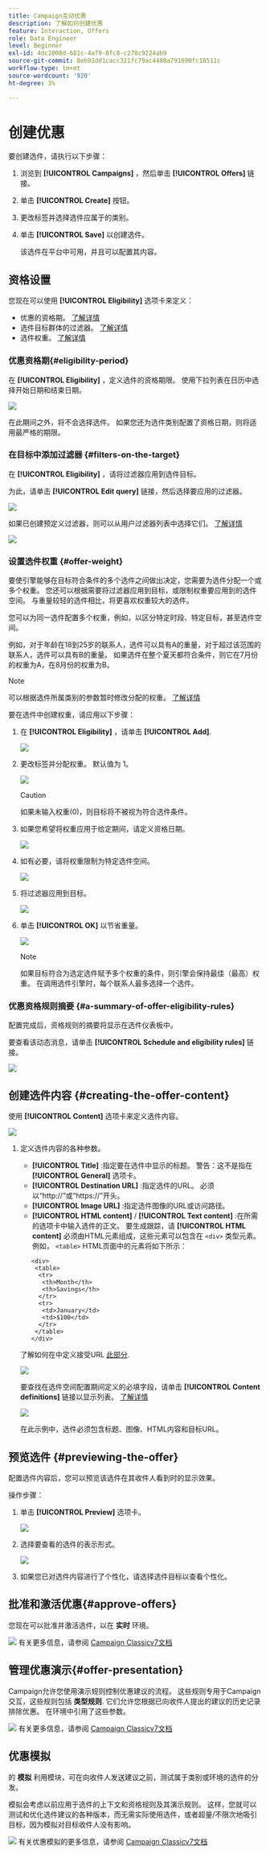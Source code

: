 ```yaml
---
title: Campaign互动优惠
description: 了解如何创建优惠
feature: Interaction, Offers
role: Data Engineer
level: Beginner
exl-id: 4dc2008d-681c-4a79-8fc8-c270c9224ab9
source-git-commit: 8eb92dd1cacc321fc79ac4480a791690fc18511c
workflow-type: tm+mt
source-wordcount: '920'
ht-degree: 3%

---
```


# 创建优惠

要创建选件，请执行以下步骤：

1. 浏览到 **[!UICONTROL Campaigns]** ，然后单击 **[!UICONTROL Offers]** 链接。

1. 单击 **[!UICONTROL Create]** 按钮。

1. 更改标签并选择选件应属于的类别。

1. 单击 **[!UICONTROL Save]** 以创建选件。

   该选件在平台中可用，并且可以配置其内容。

## 资格设置

您现在可以使用 **[!UICONTROL Eligibility]** 选项卡来定义：

* 优惠的资格期。 [了解详情](#eligibility-period)
* 选件目标群体的过滤器。 [了解详情](#filters-on-the-target)
* 选件权重。 [了解详情](#offer-weight)

### 优惠资格期{#eligibility-period}

在 **[!UICONTROL Eligibility]** ，定义选件的资格期限。 使用下拉列表在日历中选择开始日期和结束日期。

![](assets/offer_eligibility_create_002.png)

在此期间之外，将不会选择选件。 如果您还为选件类别配置了资格日期，则将适用最严格的期限。

### 在目标中添加过滤器 {#filters-on-the-target}

在 **[!UICONTROL Eligibility]** ，请将过滤器应用到选件目标。

为此，请单击 **[!UICONTROL Edit query]** 链接，然后选择要应用的过滤器。

![](assets/offer_eligibility_create_003.png)

如果已创建预定义过滤器，则可以从用户过滤器列表中选择它们。 [了解详情](interaction-predefined-filters.md)

![](assets/offer_eligibility_create_004.png)

### 设置选件权重 {#offer-weight}

要使引擎能够在目标符合条件的多个选件之间做出决定，您需要为选件分配一个或多个权重。 您还可以根据需要将过滤器应用到目标，或限制权重要应用到的选件空间。 与重量较轻的选件相比，将更喜欢权重较大的选件。

您可以为同一选件配置多个权重，例如，以区分特定时段、特定目标，甚至选件空间。

例如，对于年龄在18到25岁的联系人，选件可以具有A的重量，对于超过该范围的联系人，选件可以具有B的重量。 如果选件在整个夏天都符合条件，则它在7月份的权重为A，在8月份的权重为B。

>[!NOTE]
>
>可以根据选件所属类别的参数暂时修改分配的权重。 [了解详情](interaction-offer-catalog.md#creating-offer-categories)

要在选件中创建权重，请应用以下步骤：

1. 在 **[!UICONTROL Eligibility]** ，请单击 **[!UICONTROL Add]**.

   ![](assets/offer_weight_create_001.png)

1. 更改标签并分配权重。 默认值为 1。

   ![](assets/offer_weight_create_006.png)

   >[!CAUTION]
   >
   >如果未输入权重(0)，则目标将不被视为符合选件条件。

1. 如果您希望将权重应用于给定期间，请定义资格日期。

   ![](assets/offer_weight_create_002.png)

1. 如有必要，请将权重限制为特定选件空间。

   ![](assets/offer_weight_create_003.png)

1. 将过滤器应用到目标。

   ![](assets/offer_weight_create_004.png)

1. 单击 **[!UICONTROL OK]** 以节省重量。

   ![](assets/offer_weight_create_005.png)

   >[!NOTE]
   >
   >如果目标符合为选定选件赋予多个权重的条件，则引擎会保持最佳（最高）权重。 在调用选件引擎时，每个联系人最多选择一个选件。

### 优惠资格规则摘要 {#a-summary-of-offer-eligibility-rules}

配置完成后，资格规则的摘要将显示在选件仪表板中。

要查看该动态消息，请单击 **[!UICONTROL Schedule and eligibility rules]** 链接。

![](assets/offer_eligibility_create_005.png)

## 创建选件内容 {#creating-the-offer-content}

使用 **[!UICONTROL Content]** 选项卡来定义选件内容。

![](assets/offer_content_create_001.png)

1. 定义选件内容的各种参数。

   * **[!UICONTROL Title]** :指定要在选件中显示的标题。 警告：这不是指在 **[!UICONTROL General]** 选项卡。
   * **[!UICONTROL Destination URL]** :指定选件的URL。 必须以“http://”或“https://”开头。
   * **[!UICONTROL Image URL]** :指定选件图像的URL或访问路径。
   * **[!UICONTROL HTML content]** / **[!UICONTROL Text content]** :在所需的选项卡中输入选件的正文。 要生成跟踪，请 **[!UICONTROL HTML content]** 必须由HTML元素组成，这些元素可以包含在 `<div>` 类型元素。 例如， `<table>` HTML页面中的元素将如下所示：

   ```
      <div> 
       <table>
        <tr>
         <th>Month</th>
         <th>Savings</th>   
        </tr>   
        <tr>    
         <td>January</td>
         <td>$100</td>   
        </tr> 
       </table> 
      </div>
   ```

   了解如何在中定义接受URL [此部分](interaction-offer-spaces.md#configuring-the-status-when-the-proposition-is-accepted).

   ![](assets/offer_content_create_002.png)

   要查找在选件空间配置期间定义的必填字段，请单击 **[!UICONTROL Content definitions]** 链接以显示列表。 [了解详情](interaction-offer-spaces.md)

   ![](assets/offer_content_create_003.png)

   在此示例中，选件必须包含标题、图像、HTML内容和目标URL。

## 预览选件 {#previewing-the-offer}

配置选件内容后，您可以预览该选件在其收件人看到时的显示效果。

操作步骤：

1. 单击 **[!UICONTROL Preview]** 选项卡。

   ![](assets/offer_preview_create_001.png)

1. 选择要查看的选件的表示形式。

   ![](assets/offer_preview_create_002.png)

1. 如果您已对选件内容进行了个性化，请选择选件目标以查看个性化。

<!--

## Create a hypothesis on an offer {#creating-a-hypothesis-on-an-offer}

You can create hypotheses on your offer propositions. This lets you determine the impact of your offers on purchases carried out for the product concerned.

>[!NOTE]
>
>These hypotheses are carried out via Response Manager. Please check your license agreement.

Hypotheses carried out on an offer proposition are referenced in their **[!UICONTROL Measure]** tab.

Creating hypotheses is detailed in [this page](../../campaign/using/about-response-manager.md).

-->

## 批准和激活优惠{#approve-offers}

您现在可以批准并激活选件，以在 **实时** 环境。

![](../assets/do-not-localize/book.png) 有关更多信息，请参阅 [Campaign Classicv7文档](https://experienceleague.adobe.com/docs/campaign-classic/using/managing-offers/managing-an-offer-catalog/approving-and-activating-an-offer.html?lang=en#approving-offer-content)

## 管理优惠演示{#offer-presentation}

Campaign允许您使用演示规则控制优惠建议的流程。 这些规则专用于Campaign交互，这些规则包括 **类型规则**. 它们允许您根据已向收件人提出的建议的历史记录排除优惠。 在环境中引用了这些参数。

![](../assets/do-not-localize/book.png) 有关更多信息，请参阅 [Campaign Classicv7文档](https://experienceleague.adobe.com/docs/campaign-classic/using/managing-offers/managing-an-offer-catalog/managing-offer-presentation.html?lang=en#managing-offers)

## 优惠模拟

的 **模拟** 利用模块，可在向收件人发送建议之前，测试属于类别或环境的选件的分发。

模拟会考虑以前应用于选件的上下文和资格规则及其演示规则。 这样，您就可以测试和优化选件建议的各种版本，而无需实际使用选件，或者超量/不限次地吸引目标，因为模拟对目标收件人没有影响。

![](../assets/do-not-localize/book.png) 有关优惠模拟的更多信息，请参阅 [Campaign Classicv7文档](https://experienceleague.adobe.com/docs/campaign-classic/using/managing-offers/simulating-offers/about-offers-simulation.html?lang=en)
